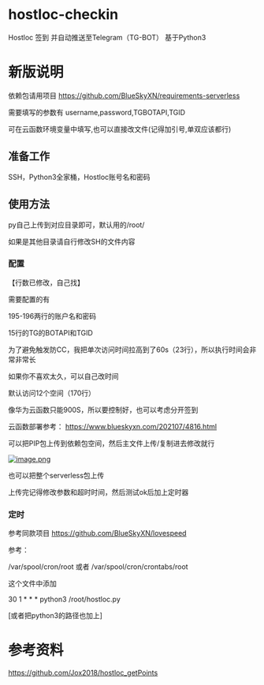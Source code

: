 # hostloc-checkin
Hostloc 签到 并自动推送至Telegram（TG-BOT） 基于Python3

# 新版说明
依赖包请用项目 https://github.com/BlueSkyXN/requirements-serverless

需要填写的参数有 username,password,TGBOTAPI,TGID

可在云函数环境变量中填写,也可以直接改文件(记得加引号,单双应该都行)

## 准备工作

SSH，Python3全家桶，Hostloc账号名和密码

## 使用方法

py自己上传到对应目录即可，默认用的/root/

如果是其他目录请自行修改SH的文件内容

### 配置

【行数已修改，自己找】

需要配置的有

195-196两行的账户名和密码

15行的TG的BOTAPI和TGID

为了避免触发防CC，我把单次访问时间拉高到了60s（23行），所以执行时间会非常非常长

如果你不喜欢太久，可以自己改时间

默认访问12个空间（170行）

像华为云函数只能900S，所以要控制好，也可以考虑分开签到

云函数部署参考： https://www.blueskyxn.com/202107/4816.html

可以把PIP包上传到依赖包空间，然后主文件上传/复制进去修改就行

[![image.png](https://p.pstatp.com/origin/pgc-image/140547a1842b4c4cbef68735ec1f87fe)](https://p.pstatp.com/origin/pgc-image/140547a1842b4c4cbef68735ec1f87fe)

也可以把整个serverless包上传

上传完记得修改参数和超时时间，然后测试ok后加上定时器

### 定时

参考同款项目 https://github.com/BlueSkyXN/lovespeed

参考： 

/var/spool/cron/root 或者 /var/spool/cron/crontabs/root

这个文件中添加

30 1 * * * python3 /root/hostloc.py

[或者把python3的路径也加上]

# 参考资料

https://github.com/Jox2018/hostloc_getPoints

